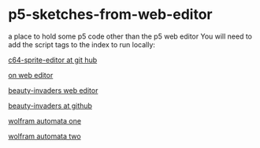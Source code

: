 # p5-sketches-from-web-editor
a place to hold some p5 code other than the p5 web editor
You will need to add the script tags to the index to run locally:


 [c64-sprite-editor at git hub](https://greggelong.github.io/p5-sketches-from-web-editor/c64-sprite-editor/)
 
 
 [on web editor](https://editor.p5js.org/greggelong/present/g0xGKhj60)
 
 
 [beauty-invaders web editor](https://editor.p5js.org/greggelong/present/SuTjMrwrh)
 
 [beauty-invaders at github](https://greggelong.github.io/p5-sketches-from-web-editor/beauty-invaders/)


[wolfram automata one](https://greggelong.github.io/p5-sketches-from-web-editor//wolf-automata/one/)

[wolfram automata two](https://greggelong.github.io/p5-sketches-from-web-editor//wolf-automata/two/)
